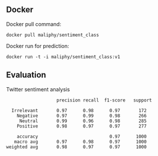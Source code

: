 Docker
----
Docker pull command:
```
docker pull maliphy/sentiment_class
```
Docker run for prediction:
```
docker run -t -i maliphy/sentiment_class:v1
```
Evaluation
----
Twitter sentiment analysis
```
                   precision recall  f1-score   support

  Irrelevant       0.97      0.98      0.97       172
    Negative       0.97      0.99      0.98       266
     Neutral       0.99      0.96      0.98       285
    Positive       0.98      0.97      0.97       277

    accuracy                           0.97      1000
   macro avg       0.97      0.98      0.97      1000
weighted avg       0.98      0.97      0.97      1000
```
